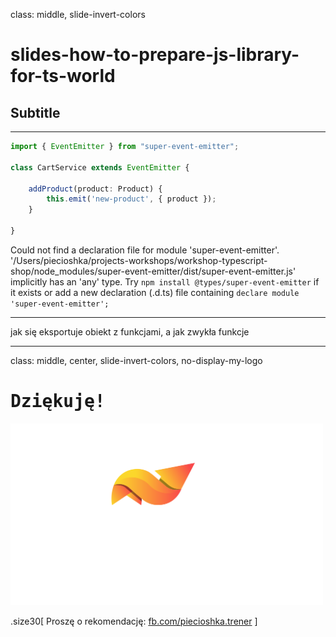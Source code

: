 class: middle, slide-invert-colors

# slides-how-to-prepare-js-library-for-ts-world

## Subtitle

---

```ts
import { EventEmitter } from "super-event-emitter";

class CartService extends EventEmitter {

    addProduct(product: Product) {
        this.emit('new-product', { product });
    }

}
```

Could not find a declaration file for module 'super-event-emitter'. '/Users/piecioshka/projects-workshops/workshop-typescript-shop/node_modules/super-event-emitter/dist/super-event-emitter.js' implicitly has an 'any' type.
  Try `npm install @types/super-event-emitter` if it exists or add a new declaration (.d.ts) file containing `declare module 'super-event-emitter';`

---

jak się eksportuje obiekt z funkcjami, a jak zwykła funkcje


---

class: middle, center, slide-invert-colors, no-display-my-logo

# <samp>Dziękuję!</samp>

<img
    src="images/my-logo/logo-piecioshka-white-text.svg"
    alt=""
    style="width: 500px"
/>

.size30[
Proszę o rekomendację:
[fb.com/piecioshka.trener](https://fb.com/piecioshka.trener)
]

